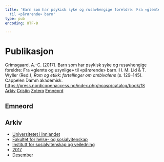 ```yaml
---
title: 'Barn som har psykisk syke og rusavhengige foreldre: Fra «glemte og usynlige»
  til «pårørende» barn'
type: pub
encoding: UTF-8

---
```

<h1>Publikasjon</h1>
<article id="csl-bib-container-JADZ5UGB" class="csl-bib-container">
  <div class="csl-bib-body"> <div class="csl-entry">Grimsgaard, A.-C. (2017). Barn som har psykisk syke og rusavhengige foreldre: Fra «glemte og usynlige» til «pårørende» barn. I I. M. Lid &#38; T. Wyller (Red.), <i>Rom og etikk: fortellinger om ambivalens</i> (s. 129–145). Cappelen Damm akademisk. <a href="https://press.nordicopenaccess.no/index.php/noasp/catalog/book/18">https://press.nordicopenaccess.no/index.php/noasp/catalog/book/18</a></div> </div>
  <div class="csl-bib-buttons">
    <a href="#taxonomy-article-JADZ5UGB" alt="archive" class="csl-bib-button">Arkiv</a>
    <a href="https://app.cristin.no/results/show.jsf?id=1525767" alt="Cristin" class="csl-bib-button">Cristin</a>
    <a href="http://zotero.org/groups/5881554/items/JADZ5UGB" alt="Zotero" class="csl-bib-button">Zotero</a>
    <a href="#keywords-article-JADZ5UGB" alt="keywords" class="csl-bib-button">Emneord</a>
  </div>
  <div id="csl-bib-meta-container-JADZ5UGB"></div>
</article>
<div id="csl-bib-meta-JADZ5UGB" class="csl-bib-meta">
  <article id="keywords-article-JADZ5UGB" class="keywords-article">
    <h1>Emneord</h1>
    
  </article>
  <article id="taxonomy-article-JADZ5UGB" class="taxonomy-article">
    <h1>Arkiv</h1>
    <ul>
      <li><a href="{{< params subfolder >}}nn/archive/?key=3DCRN523">Universitetet i Innlandet</a></li>
      <li><a href="{{< params subfolder >}}nn/archive/?key=IDKFS3MX">Fakultet for helse- og sosialvitenskap</a></li>
      <li><a href="{{< params subfolder >}}nn/archive/?key=CU4VFGCV">Institutt for sosialvitenskap og veiledning</a></li>
      <li><a href="{{< params subfolder >}}nn/archive/?key=7JQ4YUQB">2017</a></li>
      <li><a href="{{< params subfolder >}}nn/archive/?key=KN484PDQ">Desember</a></li>
    </ul>
  </article>
</div>

